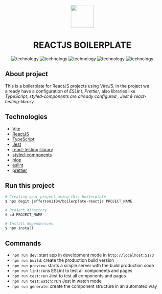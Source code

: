 <div align="center" style="margin-bottom: 20px;">
  <div>
    <img src="./public/vite.svg" width="75" />
    <h1>REACTJS BOILERPLATE</h1>
  </div>
  <div align="center">
    <img alt="technology" src="https://img.shields.io/badge/Vite-B73BFE?style=for-the-badge&logo=vite&logoColor=FFD62E">
    <img alt="technology" src="https://img.shields.io/badge/React-20232A?style=for-the-badge&logo=react&logoColor=61DAFB">
    <img alt="technology" src="https://img.shields.io/badge/TypeScript-007ACC?style=for-the-badge&logo=typescript&logoColor=white">
    <img alt="technology" src="https://img.shields.io/badge/Jest-C21325?style=for-the-badge&logo=jest&logoColor=white">
    <img alt="technology" src="https://img.shields.io/badge/styled--components-DB7093?style=for-the-badge&logo=styled-components&logoColor=white">
  </div>
</div>

## About project
This is a boilerplate for ReactJS projects using *ViteJS*, in the project we already have a configuration of *ESLint, Prettier*, also libraries like *TypeScript, styled-components are already configured , Jest & react-testing-library*.

## Technologies
- [Vite](https://vitejs.dev/)
- [ReactJS](https://pt-br.reactjs.org/)
- [TypeScript](https://www.typescriptlang.org/docs/)
- [Jest](https://jestjs.io/pt-BR/)
- [react-testing-library](https://testing-library.com/docs/react-testing-library/intro/)
- [styled-components](https://styled-components.com/)
- [plop](https://plopjs.com/)
- [eslint](https://eslint.org/)
- [prettier](https://prettier.io/)


## Run this project
```bash
# Creating your project using this boilerplate
$ npx degit jefferson1104/boilerplate-reactjs PROJECT_NAME

# Project directory
$ cd PROJECT_NAME

# Install dependencies
$ npm install
```

## Commands

- `npm run dev`: start app in development mode in `http://localhost:5173`
- `npm run build`: create the production build version
- `npm run preview`: starts a simple server with the build production code
- `npm run lint`: runs ESLint to test all components and pages
- `npm run test`: run Jest to test all components and pages
- `npm run test:watch`: run Jest in watch mode
- `npm run generate`: create the component structure in an automated way
